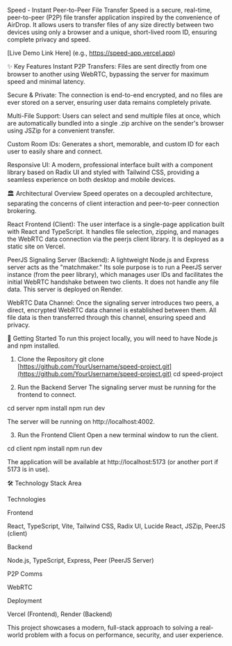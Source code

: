Speed - Instant Peer-to-Peer File Transfer
Speed is a secure, real-time, peer-to-peer (P2P) file transfer application inspired by the convenience of AirDrop. It allows users to transfer files of any size directly between two devices using only a browser and a unique, short-lived room ID, ensuring complete privacy and speed.

[Live Demo Link Here] (e.g., https://speed-app.vercel.app)

✨ Key Features
Instant P2P Transfers: Files are sent directly from one browser to another using WebRTC, bypassing the server for maximum speed and minimal latency.

Secure & Private: The connection is end-to-end encrypted, and no files are ever stored on a server, ensuring user data remains completely private.

Multi-File Support: Users can select and send multiple files at once, which are automatically bundled into a single .zip archive on the sender's browser using JSZip for a convenient transfer.

Custom Room IDs: Generates a short, memorable, and custom ID for each user to easily share and connect.

Responsive UI: A modern, professional interface built with a component library based on Radix UI and styled with Tailwind CSS, providing a seamless experience on both desktop and mobile devices.

🏛️ Architectural Overview
Speed operates on a decoupled architecture, separating the concerns of client interaction and peer-to-peer connection brokering.

React Frontend (Client): The user interface is a single-page application built with React and TypeScript. It handles file selection, zipping, and manages the WebRTC data connection via the peerjs client library. It is deployed as a static site on Vercel.

PeerJS Signaling Server (Backend): A lightweight Node.js and Express server acts as the "matchmaker." Its sole purpose is to run a PeerJS server instance (from the peer library), which manages user IDs and facilitates the initial WebRTC handshake between two clients. It does not handle any file data. This server is deployed on Render.

WebRTC Data Channel: Once the signaling server introduces two peers, a direct, encrypted WebRTC data channel is established between them. All file data is then transferred through this channel, ensuring speed and privacy.

🚀 Getting Started
To run this project locally, you will need to have Node.js and npm installed.

1. Clone the Repository
git clone [https://github.com/YourUsername/speed-project.git](https://github.com/YourUsername/speed-project.git)
cd speed-project

2. Run the Backend Server
The signaling server must be running for the frontend to connect.

cd server
npm install
npm run dev

The server will be running on http://localhost:4002.

3. Run the Frontend Client
Open a new terminal window to run the client.

cd client
npm install
npm run dev

The application will be available at http://localhost:5173 (or another port if 5173 is in use).

🛠️ Technology Stack
Area

Technologies

Frontend

React, TypeScript, Vite, Tailwind CSS, Radix UI, Lucide React, JSZip, PeerJS (client)

Backend

Node.js, TypeScript, Express, Peer (PeerJS Server)

P2P Comms

WebRTC

Deployment

Vercel (Frontend), Render (Backend)

This project showcases a modern, full-stack approach to solving a real-world problem with a focus on performance, security, and user experience.